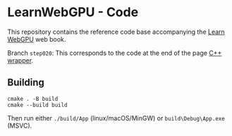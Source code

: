 LearnWebGPU - Code
==================

This repository contains the reference code base accompanying the [Learn WebGPU](https://eliemichel.github.io/LearnWebGPU/) web book.

Branch `step020`: This corresponds to the code at the end of the page [C++ wrapper](https://eliemichel.github.io/LearnWebGPU/getting-started/cpp-idioms.html).

Building
--------

```
cmake . -B build
cmake --build build
```

Then run either `./build/App` (linux/macOS/MinGW) or `build\Debug\App.exe` (MSVC).

